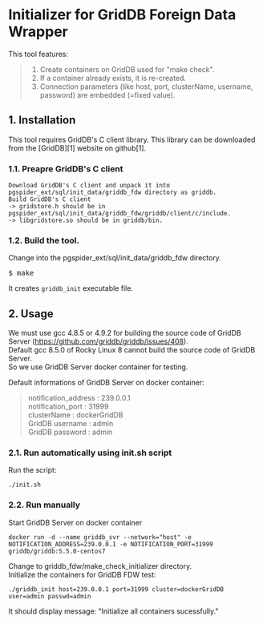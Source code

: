 # Initializer for GridDB Foreign Data Wrapper

This tool features:
>1. Create containers on GridDB used for "make check".
>2. If a container already exists, it is re-created.
>3. Connection parameters (like host, port, clusterName, username, password) are embedded (=fixed value).

## 1. Installation
This tool requires GridDB's C client library. This library can be downloaded from the [GridDB][1] website on github[1].

### 1.1. Preapre GridDB's C client
    Download GridDB's C client and unpack it into pgspider_ext/sql/init_data/griddb_fdw directory as griddb.
    Build GridDB's C client  
    -> gridstore.h should be in pgspider_ext/sql/init_data/griddb_fdw/griddb/client/c/include.
    -> libgridstore.so should be in griddb/bin.

### 1.2. Build the tool.
Change into the pgspider_ext/sql/init_data/griddb_fdw directory.<br />
<pre>
$ make
</pre>
It creates `griddb_init` executable file.


## 2. Usage
We must use gcc 4.8.5 or 4.9.2 for building the source code of GridDB Server (https://github.com/griddb/griddb/issues/408).  
Default gcc 8.5.0 of Rocky Linux 8 cannot build the source code of GridDB Server.  
So we use GridDB Server docker container for testing.

Default informations of GridDB Server on docker container:<br />
>notification_address : 239.0.0.1<br />
>notification_port : 31999<br />
>clusterName : dockerGridDB<br />
>GridDB username : admin<br />
>GridDB password : admin<br />

### 2.1. Run automatically using init.sh script

Run the script:<br />
```
./init.sh
```
### 2.2. Run manually

Start GridDB Server on docker container
```
docker run -d --name griddb_svr --network="host" -e NOTIFICATION_ADDRESS=239.0.0.1 -e NOTIFICATION_PORT=31999 griddb/griddb:5.5.0-centos7
```

Change to griddb_fdw/make_check_initializer directory.<br />
Initialize the containers for GridDB FDW test:<br />
```
./griddb_init host=239.0.0.1 port=31999 cluster=dockerGridDB user=admin passwd=admin
```
It should display message: "Initialize all containers sucessfully."
